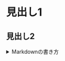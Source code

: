 # 見出し1
## 見出し2
<details>
<summary>Markdownの書き方</summary>
``` javascript
var message = "Hello, GitHub!";
console.log(message);
![Image of Yaktocat](https://octodex.github.com/images/yaktocat.png)
見出しを作成



